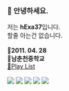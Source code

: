 ### 👋 안녕하세요.<br>
저는 <strong>hExa37</strong>입니다.<br>할줄 아는건 없습니다.<br><br>
🎂<strong>2011. 04. 28</strong><br>
🏫<strong>남춘천중학교</strong><br>
<a href="https://youtu.be/QKHXoRl_YLU?si=W0eOzxafGDydaSxK">🎹Play List</a><br>
<br>
<img src="https://img.shields.io/badge/JavaScript-F7DF1E?style=flat-square&logo=JavaScript&logoColor=black">
<img src="https://img.shields.io/badge/Python-3776AB?style=flat-square&logo=Python&logoColor=white">
<img src="https://img.shields.io/badge/Html-E34F26?style=flat-square&logo=Html5&logoColor=white">
<img src="https://img.shields.io/badge/CSS-1572B6?style=flat-square&logo=CSS3&logoColor=white">
<img src="https://img.shields.io/badge/Valorant-FA4454?style=flat-square&logo=Valorant&logoColor=white">
